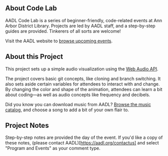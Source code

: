## About Code Lab

AADL Code Lab is a series of beginner-friendly, code-related events at Ann Arbor District Library. Projects are led by AADL staff, and a step-by-step guides are provided. Tinkerers of all sorts are welcome! 

Visit the AADL website to [browse upcoming events](https://aadl.org/events). 

## About this Project

This project sets up a simple audio visualization using the [Web Audio API](https://developer.mozilla.org/en-US/docs/Web/API/Web_Audio_API). 

The project covers basic git concepts, like cloning and branch switching. It also sets aside certain variables for attendees to interact with and change. By changing the color and shape of the animation, attendees can learn a bit about coding—as well as audio concepts like frequency and decibels.

Did you know you can download music from AADL? [Browse the music catalog](https://aadl.org/search/catalog/*?mat_code=z), and choose a song to add a bit of your own flair to.

## Project Notes

Step-by-step notes are provided the day of the event. If you'd like a copy of these notes, (please contact AADL)[https://aadl.org/contactus] and select "Program and Events" as your comment type.